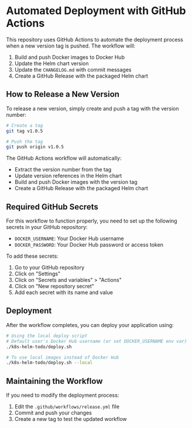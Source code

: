 # Automated Deployment with GitHub Actions

This repository uses GitHub Actions to automate the deployment process when a new version tag is pushed. The workflow will:

1. Build and push Docker images to Docker Hub
2. Update the Helm chart version
3. Update the `CHANGELOG.md` with commit messages
4. Create a GitHub Release with the packaged Helm chart

## How to Release a New Version

To release a new version, simply create and push a tag with the version number:

```bash
# Create a tag
git tag v1.0.5

# Push the tag
git push origin v1.0.5
```

The GitHub Actions workflow will automatically:
- Extract the version number from the tag
- Update version references in the Helm chart
- Build and push Docker images with the version tag
- Create a GitHub Release with the packaged Helm chart

## Required GitHub Secrets

For this workflow to function properly, you need to set up the following secrets in your GitHub repository:

- `DOCKER_USERNAME`: Your Docker Hub username
- `DOCKER_PASSWORD`: Your Docker Hub password or access token

To add these secrets:
1. Go to your GitHub repository
2. Click on "Settings"
3. Click on "Secrets and variables" > "Actions"
4. Click on "New repository secret"
5. Add each secret with its name and value

## Deployment

After the workflow completes, you can deploy your application using:

```bash
# Using the local deploy script
# Default user's Docker Hub username (or set DOCKER_USERNAME env var)
./k8s-helm-todo/deploy.sh

# To use local images instead of Docker Hub
./k8s-helm-todo/deploy.sh --local
```

## Maintaining the Workflow

If you need to modify the deployment process:

1. Edit the `.github/workflows/release.yml` file
2. Commit and push your changes
3. Create a new tag to test the updated workflow 